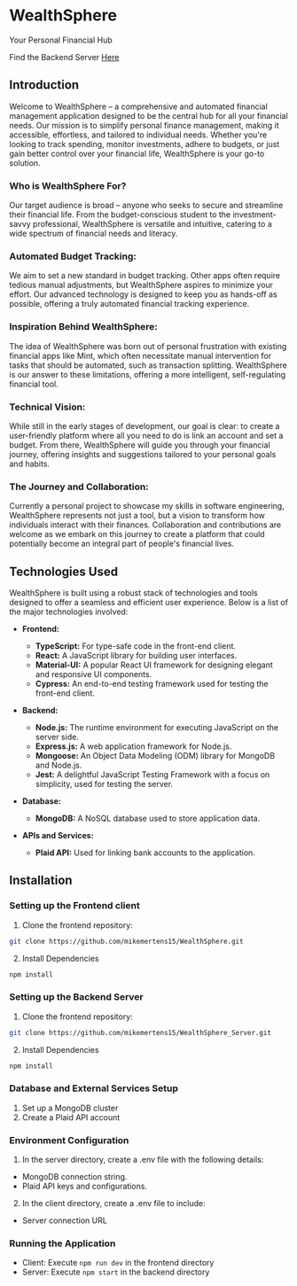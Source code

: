 # WealthSphere

Your Personal Financial Hub

Find the Backend Server [Here](https://github.com/mikemertens15/WealthSphere_Server)

## Introduction

Welcome to WealthSphere – a comprehensive and automated financial management application designed to be the central hub for all your financial needs. Our mission is to simplify personal finance management, making it accessible, effortless, and tailored to individual needs. Whether you're looking to track spending, monitor investments, adhere to budgets, or just gain better control over your financial life, WealthSphere is your go-to solution.

### Who is WealthSphere For?

Our target audience is broad – anyone who seeks to secure and streamline their financial life. From the budget-conscious student to the investment-savvy professional, WealthSphere is versatile and intuitive, catering to a wide spectrum of financial needs and literacy.

### Automated Budget Tracking:

We aim to set a new standard in budget tracking. Other apps often require tedious manual adjustments, but WealthSphere aspires to minimize your effort. Our advanced technology is designed to keep you as hands-off as possible, offering a truly automated financial tracking experience.

### Inspiration Behind WealthSphere:

The idea of WealthSphere was born out of personal frustration with existing financial apps like Mint, which often necessitate manual intervention for tasks that should be automated, such as transaction splitting. WealthSphere is our answer to these limitations, offering a more intelligent, self-regulating financial tool.

### Technical Vision:

While still in the early stages of development, our goal is clear: to create a user-friendly platform where all you need to do is link an account and set a budget. From there, WealthSphere will guide you through your financial journey, offering insights and suggestions tailored to your personal goals and habits.

### The Journey and Collaboration:

Currently a personal project to showcase my skills in software engineering, WealthSphere represents not just a tool, but a vision to transform how individuals interact with their finances. Collaboration and contributions are welcome as we embark on this journey to create a platform that could potentially become an integral part of people's financial lives.

## Technologies Used

WealthSphere is built using a robust stack of technologies and tools designed to offer a seamless and efficient user experience. Below is a list of the major technologies involved:

- **Frontend:**

  - **TypeScript:** For type-safe code in the front-end client.
  - **React:** A JavaScript library for building user interfaces.
  - **Material-UI:** A popular React UI framework for designing elegant and responsive UI components.
  - **Cypress:** An end-to-end testing framework used for testing the front-end client.

- **Backend:**

  - **Node.js:** The runtime environment for executing JavaScript on the server side.
  - **Express.js:** A web application framework for Node.js.
  - **Mongoose:** An Object Data Modeling (ODM) library for MongoDB and Node.js.
  - **Jest:** A delightful JavaScript Testing Framework with a focus on simplicity, used for testing the server.

- **Database:**

  - **MongoDB:** A NoSQL database used to store application data.

- **APIs and Services:**
  - **Plaid API:** Used for linking bank accounts to the application.

## Installation

### Setting up the Frontend client

1. Clone the frontend repository:

```bash
git clone https://github.com/mikemertens15/WealthSphere.git
```

2. Install Dependencies

```bash
npm install
```

### Setting up the Backend Server

1. Clone the frontend repository:

```bash
git clone https://github.com/mikemertens15/WealthSphere_Server.git
```

2. Install Dependencies

```bash
npm install
```

### Database and External Services Setup

1. Set up a MongoDB cluster
2. Create a Plaid API account

### Environment Configuration

1. In the server directory, create a .env file with the following details:

- MongoDB connection string.
- Plaid API keys and configurations.

2. In the client directory, create a .env file to include:

- Server connection URL

### Running the Application

- Client: Execute `npm run dev` in the frontend directory
- Server: Execute `npm start` in the backend directory

